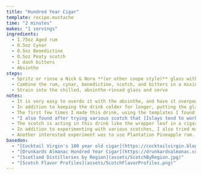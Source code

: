 ```yaml
---
title: "Hundred Year Cigar"
template: recipe.mustache
time: "2 minutes"
makes: "1 servings"
ingredients:
  - 1.75oz Aged rum
  - 0.5oz Cynar
  - 0.5oz Benedictine
  - 0.5oz Peaty scotch
  - 1 dash bitters
  - Absinthe
steps:
  - Spritz or rinse a Nick & Nora **(or other coupe style)** glass with absinthe and then place in the freezer
  - Combine the rum, cynar, benedictine, scotch, and bitters in a mixing glass, add ice, and stir until chilled
  - Strain into the chilled, absinthe-rinsed glass and serve
notes:
  - It is very easy to overdo it with the absinthe, and have it overpower everything... If rinsing the glass, make sure to pour out any extra absinth before placing the glass in the freezer, or even better, skip the rinse altogether and use an atomizer instead.
  - In addition to keeping the drink colder for longer, putting the glass in the freezer ahead of time ensures that the absinthe coating the sides of the glass does not drip down and pool at the bottom.
  - The first few times I made this drink, using the templates I found online, I didn't think it gave enough "cigar-like" flavor. Perhaps it's because I enjoy sipping scotch neat, and so have acclimated to the peatiness, but I found that upping the scotch from 0.25oz to 0.5oz gave a much better overall flavor to the cocktail.
  - "I also found after trying various scotch that [Islays tend to work best](assets/ScotchByRegion.jpg) and give the most balanced, cigar-like flavor, but that once you have locked onto the ratios you like, changing which scotch **(and to a lesser extent, rum)** you use gives comparable [flavor variations](assets/ScotchFlavorProfiles.png) to that of smoking different cigars."
  - The scotch is acting in this drink like the wrapper leaf in a cigar, and as with cigars, is a large determinant on the overall flavor compared to the volume it contributes. This is a rare case where I will put a good quality scotch into a cocktail.
  - In addition to experimenting with various scotches, I also tried making this drink substituting the scotch for mezcal. Unfortunately, the mezcal flavor profile does not jive well with the rest of the components in my opinion.
  - Another interested experiment was to use Plantation Pineapple rum. This one I enjoyed, but I imagine will not be for everyone. The fruity component added by the pineapple rum reminded me of smoking a cigar while eating Mike and Ike's.
basedon:
  - "[Cocktail Virgin's 100 year old cigar](https://cocktailvirgin.blogspot.com/2017/05/100-year-old-cigar.html)"
  - "[Drunkards Almanac Hundred Year Cigar](https://drunkardsalmanac.com/covid-quarantine-hundred-year-old-cigar/)"
  - "[Scotland Distilleries by Region](assets/ScotchByRegion.jpg)"
  - "[Scotch Flavor Profiles](assets/ScotchFlavorProfiles.png)"
---
```


